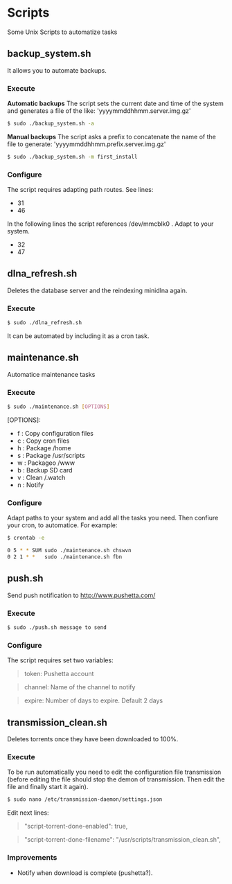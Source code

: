 # Scripts
Some Unix Scripts to automatize tasks




## backup_system.sh
It allows you to automate backups.

### Execute
**Automatic backups** The script sets the current date and time of the system and generates a file of the like: 'yyyymmddhhmm.server.img.gz'
```sh
$ sudo ./backup_system.sh -a
```

**Manual backups** The script asks a prefix to concatenate the name of the file to generate: 'yyyymmddhhmm.prefix.server.img.gz'
```sh
$ sudo ./backup_system.sh -m first_install
```

### Configure
The script requires adapting path routes. See lines:
* 31
* 46

In the following lines the script references /dev/mmcblk0 . Adapt to your system.
* 32
* 47



## dlna_refresh.sh
Deletes the database server and the reindexing minidlna again.

### Execute
```sh
$ sudo ./dlna_refresh.sh
```

It can be automated by including it as a cron task.





## maintenance.sh
Automatice maintenance tasks

### Execute
```sh
$ sudo ./maintenance.sh [OPTIONS]
```
[OPTIONS]:
* f : Copy configuration files
* c : Copy cron files
* h : Package /home 
* s : Package /usr/scripts
* w : Packageo /www
* b : Backup SD card
* v : Clean /.watch
* n : Notify

### Configure
Adapt paths to your system and add all the tasks you need. Then confiure your cron, to automatice. For example:
```sh
$ crontab -e

0 5 * * SUM sudo ./maintenance.sh chswvn
0 2 1 * *   sudo ./maintenance.sh fbn
```

## push.sh
Send push notification to http://www.pushetta.com/

### Execute
```sh
$ sudo ./push.sh message to send
```

### Configure
The script requires set two variables:

> token: Pushetta account

> channel: Name of the channel to notify

> expire: Number of days to expire. Default 2 days



## transmission_clean.sh
Deletes torrents once they have been downloaded to 100%.

### Execute
To be run automatically you need to edit the configuration file transmission (before editing the file should stop the demon of transmission. Then edit the file and finally start it again).
```sh
$ sudo nano /etc/transmission-daemon/settings.json
```

Edit next lines:

> "script-torrent-done-enabled": true,

> "script-torrent-done-filename": "/usr/scripts/transmission_clean.sh",

### Improvements
* Notify when download is complete (pushetta?).
